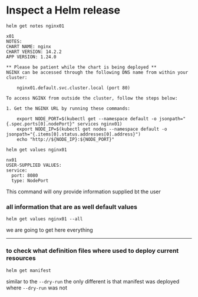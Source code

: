 # Inspect a Helm release
```
helm get notes nginx01
```

```
x01
NOTES:
CHART NAME: nginx
CHART VERSION: 14.2.2
APP VERSION: 1.24.0

** Please be patient while the chart is being deployed **
NGINX can be accessed through the following DNS name from within your cluster:

    nginx01.default.svc.cluster.local (port 80)

To access NGINX from outside the cluster, follow the steps below:

1. Get the NGINX URL by running these commands:

    export NODE_PORT=$(kubectl get --namespace default -o jsonpath="{.spec.ports[0].nodePort}" services nginx01)
    export NODE_IP=$(kubectl get nodes --namespace default -o jsonpath="{.items[0].status.addresses[0].address}")
    echo "http://${NODE_IP}:${NODE_PORT}"
```


```
helm get values nginx01
```

```
nx01
USER-SUPPLIED VALUES:
service:
  port: 8080
  type: NodePort
```
This command will ony provide information supplied bt the user


### all information that are as well default values

```
helm get values nginx01 --all
```

we are going to get here everything


---

### to check what definition files where used to deploy current resources

`helm get manifest`

similar to the `--dry-run` the only different is that manifest was deployed where `--dry-run` was not

